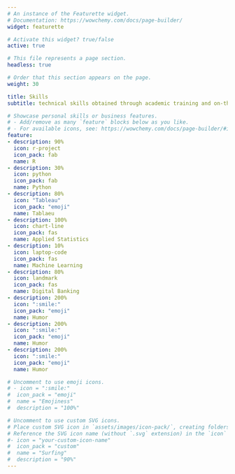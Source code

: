 ```yaml
---
# An instance of the Featurette widget.
# Documentation: https://wowchemy.com/docs/page-builder/
widget: featurette

# Activate this widget? true/false
active: true

# This file represents a page section.
headless: true

# Order that this section appears on the page.
weight: 30

title: Skills
subtitle: technical skills obtained through academic training and on-the-job learning

# Showcase personal skills or business features.
# - Add/remove as many `feature` blocks below as you like.
# - For available icons, see: https://wowchemy.com/docs/page-builder/#icons
feature:
- description: 90%
  icon: r-project
  icon_pack: fab
  name: R
- description: 30%
  icon: python
  icon_pack: fab
  name: Python
- description: 80%
  icon: "Tableau"
  icon_pack: "emoji"
  name: Tablaeu
- description: 100%
  icon: chart-line
  icon_pack: fas
  name: Applied Statistics
- description: 10%
  icon: laptop-code
  icon_pack: fas
  name: Machine Learning
- description: 80%
  icon: landmark
  icon_pack: fas
  name: Digital Banking
- description: 200%
  icon: ":smile:"
  icon_pack: "emoji"
  name: Humor
- description: 200%
  icon: ":smile:"
  icon_pack: "emoji"
  name: Humor
- description: 200%
  icon: ":smile:"
  icon_pack: "emoji"
  name: Humor

# Uncomment to use emoji icons.
# - icon = ":smile:"
#  icon_pack = "emoji"
#  name = "Emojiness"
#  description = "100%"

# Uncomment to use custom SVG icons.
# Place custom SVG icon in `assets/images/icon-pack/`, creating folders if necessary.
# Reference the SVG icon name (without `.svg` extension) in the `icon` field.
#- icon = "your-custom-icon-name"
#  icon_pack = "custom"
#  name = "Surfing"
#  description = "90%"
---
```

